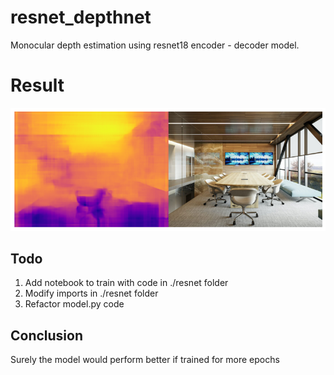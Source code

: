 # resnet_depthnet

Monocular depth estimation using resnet18 encoder - decoder model.


# Result

![](office_result.png)


## Todo

1. Add notebook to train with code in ./resnet folder
2. Modify imports in ./resnet folder
3. Refactor model.py code


## Conclusion

Surely the model would perform better if trained for more epochs


